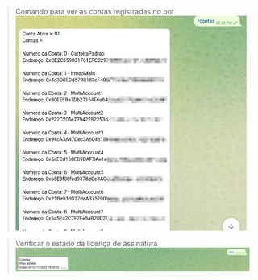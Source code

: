 > Comando para ver as contas registradas no bot
![alt text](https://github.com/lucasccampos/cryptotelegrambot/blob/master/screenshots/gerenciador_usuarios/multi_contas.jpeg?raw=true)

> Verificar o estado da licença de assinatura
![alt text](https://github.com/lucasccampos/cryptotelegrambot/blob/master/screenshots/gerenciador_usuarios/license.jpeg?raw=true)
